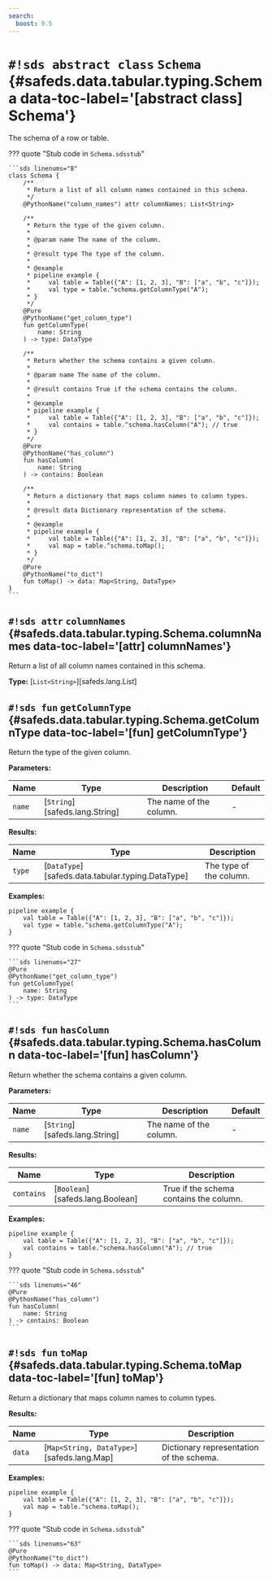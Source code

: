 ```yaml
---
search:
  boost: 0.5
---
```


# `#!sds abstract class` `Schema` {#safeds.data.tabular.typing.Schema data-toc-label='[abstract class] Schema'}

The schema of a row or table.

??? quote "Stub code in `Schema.sdsstub`"

    ```sds linenums="8"
    class Schema {
        /**
         * Return a list of all column names contained in this schema.
         */
        @PythonName("column_names") attr columnNames: List<String>

        /**
         * Return the type of the given column.
         *
         * @param name The name of the column.
         *
         * @result type The type of the column.
         *
         * @example
         * pipeline example {
         *     val table = Table({"A": [1, 2, 3], "B": ["a", "b", "c"]});
         *     val type = table.^schema.getColumnType("A");
         * }
         */
        @Pure
        @PythonName("get_column_type")
        fun getColumnType(
            name: String
        ) -> type: DataType

        /**
         * Return whether the schema contains a given column.
         *
         * @param name The name of the column.
         *
         * @result contains True if the schema contains the column.
         *
         * @example
         * pipeline example {
         *     val table = Table({"A": [1, 2, 3], "B": ["a", "b", "c"]});
         *     val contains = table.^schema.hasColumn("A"); // true
         * }
         */
        @Pure
        @PythonName("has_column")
        fun hasColumn(
            name: String
        ) -> contains: Boolean

        /**
         * Return a dictionary that maps column names to column types.
         *
         * @result data Dictionary representation of the schema.
         *
         * @example
         * pipeline example {
         *     val table = Table({"A": [1, 2, 3], "B": ["a", "b", "c"]});
         *     val map = table.^schema.toMap();
         * }
         */
        @Pure
        @PythonName("to_dict")
        fun toMap() -> data: Map<String, DataType>
    }
    ```

## `#!sds attr` `columnNames` {#safeds.data.tabular.typing.Schema.columnNames data-toc-label='[attr] columnNames'}

Return a list of all column names contained in this schema.

**Type:** [`List<String>`][safeds.lang.List]

## `#!sds fun` `getColumnType` {#safeds.data.tabular.typing.Schema.getColumnType data-toc-label='[fun] getColumnType'}

Return the type of the given column.

**Parameters:**

| Name | Type | Description | Default |
|------|------|-------------|---------|
| `name` | [`String`][safeds.lang.String] | The name of the column. | - |

**Results:**

| Name | Type | Description |
|------|------|-------------|
| `type` | [`DataType`][safeds.data.tabular.typing.DataType] | The type of the column. |

**Examples:**

```sds hl_lines="3"
pipeline example {
    val table = Table({"A": [1, 2, 3], "B": ["a", "b", "c"]});
    val type = table.^schema.getColumnType("A");
}
```

??? quote "Stub code in `Schema.sdsstub`"

    ```sds linenums="27"
    @Pure
    @PythonName("get_column_type")
    fun getColumnType(
        name: String
    ) -> type: DataType
    ```

## `#!sds fun` `hasColumn` {#safeds.data.tabular.typing.Schema.hasColumn data-toc-label='[fun] hasColumn'}

Return whether the schema contains a given column.

**Parameters:**

| Name | Type | Description | Default |
|------|------|-------------|---------|
| `name` | [`String`][safeds.lang.String] | The name of the column. | - |

**Results:**

| Name | Type | Description |
|------|------|-------------|
| `contains` | [`Boolean`][safeds.lang.Boolean] | True if the schema contains the column. |

**Examples:**

```sds hl_lines="3"
pipeline example {
    val table = Table({"A": [1, 2, 3], "B": ["a", "b", "c"]});
    val contains = table.^schema.hasColumn("A"); // true
}
```

??? quote "Stub code in `Schema.sdsstub`"

    ```sds linenums="46"
    @Pure
    @PythonName("has_column")
    fun hasColumn(
        name: String
    ) -> contains: Boolean
    ```

## `#!sds fun` `toMap` {#safeds.data.tabular.typing.Schema.toMap data-toc-label='[fun] toMap'}

Return a dictionary that maps column names to column types.

**Results:**

| Name | Type | Description |
|------|------|-------------|
| `data` | [`Map<String, DataType>`][safeds.lang.Map] | Dictionary representation of the schema. |

**Examples:**

```sds hl_lines="3"
pipeline example {
    val table = Table({"A": [1, 2, 3], "B": ["a", "b", "c"]});
    val map = table.^schema.toMap();
}
```

??? quote "Stub code in `Schema.sdsstub`"

    ```sds linenums="63"
    @Pure
    @PythonName("to_dict")
    fun toMap() -> data: Map<String, DataType>
    ```
